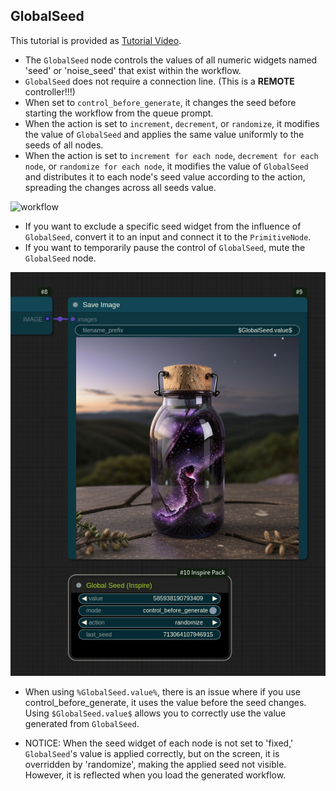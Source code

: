 ## GlobalSeed

This tutorial is provided as [Tutorial Video](https://www.youtube.com/watch?v=gmmuToLuAO8).

* The `GlobalSeed` node controls the values of all numeric widgets named 'seed' or 'noise_seed' that exist within the workflow.
* `GlobalSeed` does not require a connection line. (This is a **REMOTE** controller!!!)
* When set to `control_before_generate`, it changes the seed before starting the workflow from the queue prompt.
* When the action is set to `increment`, `decrement`, or `randomize`, it modifies the value of `GlobalSeed` and applies the same value uniformly to the seeds of all nodes.
* When the action is set to `increment for each node`, `decrement for each node`, or `randomize for each node`, it modifies the value of `GlobalSeed` and distributes it to each node's seed value according to the action, spreading the changes across all seeds value.

![workflow](globalseed.jpg)

* If you want to exclude a specific seed widget from the influence of `GlobalSeed`, convert it to an input and connect it to the `PrimitiveNode`.
* If you want to temporarily pause the control of `GlobalSeed`, mute the `GlobalSeed` node.

![var](globalseed-var.jpg)

* When using `%GlobalSeed.value%`, there is an issue where if you use control_before_generate, it uses the value before the seed changes. Using `$GlobalSeed.value$` allows you to correctly use the value generated from `GlobalSeed`.

* NOTICE: When the seed widget of each node is not set to 'fixed,' `GlobalSeed`'s value is applied correctly, but on the screen, it is overridden by 'randomize', making the applied seed not visible. However, it is reflected when you load the generated workflow.
